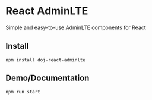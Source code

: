 # React AdminLTE

Simple and easy-to-use AdminLTE components for React

## Install
```
npm install doj-react-adminlte
```

## Demo/Documentation
```
npm run start
```
